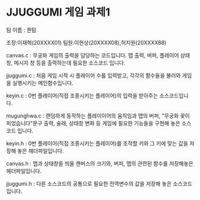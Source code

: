 # JJUGGUMI 게임 과제1
팀 이름 : 퀀텀


조장:이재혁(20XXXX01)
팀원:이현상(20XXXX08),허지원(20XXXX88)

canvas.c : 무궁화 게임의 출력을 담당하는 코드입니다. 맵 출력, 버퍼, 플레이어 상태 창, 메시지 창 등을 출력하는데 필요한 소스코드 입니다.

jjuggumi.c : 처음 게임 시작 시 플레이어 수를 입력받고, 각각의 함수들을 불러와 게임을 실행시키는 메인함수입니다.

keyin.c : 0번 플레이어(직접 조종시키는 플레이어)의 입력을 받아주는 소스코드입니다.

mugunghwa.c : 랜덤하게 동작하는 플레이이어의 움직임과 맵의 버퍼, "무궁화 꽃이 피었습니다"문구 출력, 술래, 상태창 변화 등 게임에 필요한 기능들을 구현해 놓은 소스코드 입니다.


keyin.h : 0번 플레이어(직접 조종시키는 플레이어)를 조작할 키와 그 키에 맞는 값을 저장해 놓은 헤더파일입니다.

canvas.h : 맵과 상태창을 띄울 캔버스의 크기와, 버퍼, 맵의 관련된 함수를 저장해놓은 헤더파일입니다.

jjuggumi.h : 다른 소스코드의 공통으로 필요한 전역변수의 값을 저장해 놓은 소스코드입니다.
